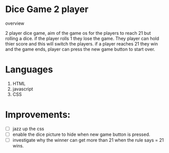 # Dice Game 2 player

overview

2 player dice game, aim of the game os for the players to reach 21 but rolling a dice. 
if the player rolls 1 they lose the game. They player can hold thier score and this will switch the players.
if a player reaches 21 they win and the game ends, player can press the new game button to start over.

# Languages

1. HTML
2. javascript
3. CSS


# Improvements:

-[ ] jazz up the css
-[ ] enable the dice picture to hide when new game button is pressed.
-[ ] investigate why the winner can get more than 21 when the rule says = 21 wins.